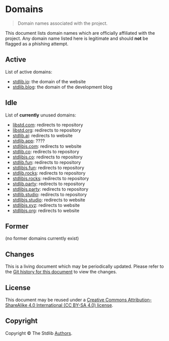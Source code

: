 <!--

@license cc-by-sa-4.0

-->

# Domains

> Domain names associated with the project.

This document lists domain names which are officially affiliated with the project. Any domain name listed here is legitimate and should **not** be flagged as a phishing attempt.

## Active

List of active domains:

-   [stdlib.io](https://stdlib.io): the domain of the website
-   [stdlib.blog](https://stdlib.blog): the domain of the development blog

## Idle

List of **currently** unused domains:

-   [libstd.com](http://libstd.com): redirects to repository
-   [libstd.org](http://libstd.org): redirects to repository
-   [stdlib.ai](http://stdlib.ai): redirects to website
-   [stdlib.app](http://stdlib.app): ????
-   [stdlibjs.com](http://stdlibjs.com): redirects to website
-   [stdlib.co](http://stdlib.co): redirects to repository
-   [stdlibjs.co](http://stdlibjs.co): redirects to repository
-   [stdlib.fun](http://stdlib.fun): redirects to repository
-   [stdlibjs.fun](http://stdlibjs.fun): redirects to repository
-   [stdlib.rocks](http://stdlib.rocks): redirects to repository
-   [stdlibjs.rocks](http://stdlibjs.rocks): redirects to repository
-   [stdlib.party](http://stdlib.party): redirects to repository
-   [stdlibjs.party](http://stdlibjs.party): redirects to repository
-   [stdlib.studio](http://stdlib.studio): redirects to repository
-   [stdlibjs.studio](http://stdlibjs.studio): redirects to website
-   [stdlibjs.xyz](http://stdlibjs.xyz): redirects to website
-   [stdlibjs.org](http://stdlibjs.org): redirects to website

## Former

(no former domains currently exist)

## Changes

This is a living document which may be periodically updated. Please refer to the [Git history for this document][stdlib-git-commit-log-domains] to view the changes.

## License

This document may be reused under a [Creative Commons Attribution-ShareAlike 4.0 International (CC BY-SA 4.0) license][cc-by-sa-4.0].

## Copyright

Copyright © The Stdlib [Authors][stdlib-authors].

<section class="links">

[stdlib-git-commit-log-domains]: https://github.com/stdlib-js/stdlib/commits/develop/docs/policies/domains.md

[stdlib-authors]: https://github.com/stdlib-js/stdlib/graphs/contributors

[cc-by-sa-4.0]: https://creativecommons.org/licenses/by-sa/4.0/

</section>

<!-- /.links -->

